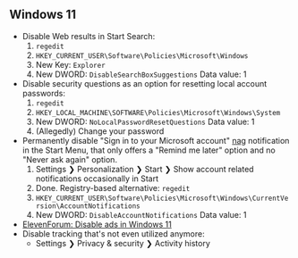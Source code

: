 ## Windows 11

* Disable Web results in Start Search:
  1. `regedit`
  2. `HKEY_CURRENT_USER\Software\Policies\Microsoft\Windows`
  3. New Key: `Explorer`
  4. New DWORD: `DisableSearchBoxSuggestions` Data value: 1
* Disable security questions as an option for resetting local account passwords:
  1. `regedit`
  2. `HKEY_LOCAL_MACHINE\SOFTWARE\Policies\Microsoft\Windows\System`
  3. New DWORD: `NoLocalPasswordResetQuestions` Data value: 1
  4. (Allegedly) Change your password
* Permanently disable "Sign in to your Microsoft account" [nag](https://www.deceptive.design/types/nagging) notification in the Start Menu, that only offers a "Remind me later" option and no "Never ask again" option.
  1. Settings ❯ Personalization ❯ Start ❯ Show account related notifications occasionally in Start
  2. Done. Registry-based alternative: `regedit`
  3. `HKEY_CURRENT_USER\Software\Policies\Microsoft\Windows\CurrentVersion\AccountNotifications`
  4. New DWORD: `DisableAccountNotifications` Data value: 1
* [ElevenForum: Disable ads in Windows 11](https://www.elevenforum.com/t/disable-ads-in-windows-11.8004/)
* Disable tracking that's not even utilized anymore:
  * Settings ❯ Privacy & security ❯ Activity history
